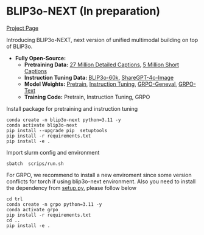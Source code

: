 # BLIP3o-NEXT (In preparation)

[Project Page](https://jiuhaichen.github.io/BLIP3o-NEXT.github.io/)

Introducing BLIP3o-NEXT, next version of unified multimodal building on top of BLIP3o. 


- **Fully Open-Source:**
  - **Pretraining Data:** [27 Million Detailed Captions](https://huggingface.co/datasets/BLIP3o/BLIP3o-Pretrain-Long-Caption), [5 Million Short Captions](https://huggingface.co/datasets/BLIP3o/BLIP3o-Pretrain-Short-Caption)
  - **Instruction Tuning Data:** [BLIP3o-60k](https://huggingface.co/datasets/BLIP3o/BLIP3o-60k), [ShareGPT-4o-Image](https://huggingface.co/datasets/FreedomIntelligence/ShareGPT-4o-Image)
  - **Model Weights:** [Pretrain](https://huggingface.co/BLIP3o/BLIP3o-NEXT-Pretrain), [Instruction Tuning](https://huggingface.co/BLIP3o/BLIP3o-NEXT-SFT), [GRPO-Geneval](https://huggingface.co/BLIP3o/BLIP3o-NEXT-GRPO-Geneval), [GRPO-Text]()
  - **Training Code:** Pretrain, Instruction Tuning, GRPO



Install package for pretraining and instruction tuning
```Shell
conda create -n blip3o-next python=3.11 -y
conda activate blip3o-next
pip install --upgrade pip  setuptools
pip install -r requirements.txt
pip install -e .
```


Import slurm config and environment
```Shell
sbatch  scrips/run.sh
```


For GRPO, we recommend to install a new enviroment since some version conflicts for torch if using blip3o-next environment. Also you need to install the dependency from  [setup.py](https://github.com/JiuhaiChen/BLIP3o/blob/BLIP3o-NEXT/setup.py), please follow below


```Shell
cd trl
conda create -n grpo python=3.11 -y
conda activate grpo
pip install -r requirements.txt
cd ..
pip install -e .
```

